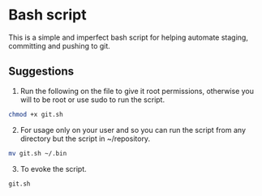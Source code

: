 # Bash script

This is a simple and imperfect bash script for helping automate staging, committing and pushing to git. 

## Suggestions

1. Run the following on the file to give it root permissions, otherwise you will to be root or use sudo to run the script. 
```bash
chmod +x git.sh
```

2. For usage only on your user and so you can run the script from any directory but the script in ~/repository. 
```bash
mv git.sh ~/.bin
```

3. To evoke the script. 
```bash
git.sh
```
